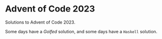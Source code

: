 # Advent of Code 2023
Solutions to Advent of Code 2023.

Some days have a _Golfed_ solution, and some days have a `Haskell` solution.
